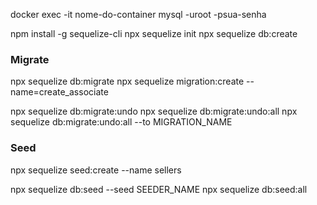 docker exec -it nome-do-container mysql -uroot -psua-senha

npm install -g sequelize-cli
npx sequelize init
npx sequelize db:create

### Migrate

npx sequelize db:migrate
npx sequelize migration:create --name=create_associate

npx sequelize db:migrate:undo
npx sequelize db:migrate:undo:all
npx sequelize db:migrate:undo:all --to MIGRATION_NAME

### Seed

npx sequelize seed:create --name sellers

npx sequelize db:seed --seed SEEDER_NAME
npx sequelize db:seed:all
